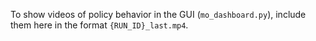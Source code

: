To show videos of policy behavior in the GUI (`mo_dashboard.py`), include them here in the format `{RUN_ID}_last.mp4`.